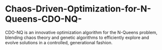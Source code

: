# Chaos-Driven-Optimization-for-N-Queens-CDO-NQ-
CDO-NQ is an innovative optimization algorithm for the N-Queens problem, blending chaos theory and genetic algorithms to efficiently explore and evolve solutions in a controlled, generational fashion.
